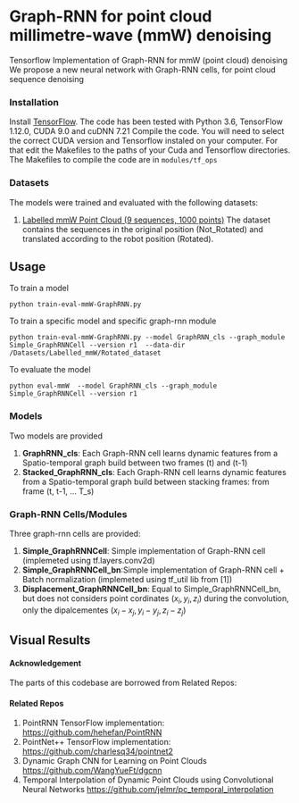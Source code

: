 # Graph-RNN for point cloud millimetre-wave (mmW) denoising

Tensorflow Implementation of Graph-RNN for mmW (point cloud) denoising
We propose a new neural network with Graph-RNN cells, for point cloud sequence denoising

### Installation

Install <a href="https://www.tensorflow.org/get_started/os_setup" target="_blank">TensorFlow</a>. The code has been tested with Python 3.6, TensorFlow 1.12.0, CUDA 9.0 and cuDNN 7.21
Compile the code. You will need to select the correct CUDA version and Tensorflow instaled on your computer. For that edit the Makefiles to the paths of your Cuda and Tensorflow directories.
The Makefiles to compile the code are in `modules/tf_ops`

### Datasets
The models were trained and evaluated with the following datasets:
1. [Labelled mmW Point Cloud (9 sequences, 1000 points)](https://drive.google.com/drive/folders/1dHwhJ9NzrVlGN91MHuaodX62HMzftcN8)
The dataset contains the sequences in the original position (Not_Rotated) and translated according to the robot position  (Rotated).

## Usage

To train a model

    python train-eval-mmW-GraphRNN.py 

To train a specific model and specific graph-rnn module

    python train-eval-mmW-GraphRNN.py --model GraphRNN_cls --graph_module Simple_GraphRNNCell --version r1  --data-dir /Datasets/Labelled_mmW/Rotated_dataset 

To evaluate the model

    python eval-mmW  --model GraphRNN_cls --graph_module Simple_GraphRNNCell --version r1 

### Models
Two models are provided
1. **GraphRNN_cls**: Each Graph-RNN cell learns dynamic features from a Spatio-temporal graph build between two frames (t) and (t-1) 
3. **Stacked_GraphRNN_cls**: Each Graph-RNN cell learns dynamic features from a Spatio-temporal graph build between stacking frames: from frame (t, t-1, ... T_s)
 
### Graph-RNN Cells/Modules
Three graph-rnn cells are provided:
1. **Simple_GraphRNNCell**: Simple implementation of Graph-RNN cell (implemeted using tf.layers.conv2d)
2. **Simple_GraphRNNCell_bn**:Simple implementation of Graph-RNN cell + Batch normalization (implemeted using tf_util lib from [1])
3. **Displacement_GraphRNNCell_bn**: Equal to Simple_GraphRNNCell_bn, but does not considers point cordinates $(x_i,y_i,z_i)$ during the convolution, only the dipalcementes $(x_i-x_j, y_i-y_j, z_i - z_j)$

## Visual Results



#### Acknowledgement
The parts of this codebase are borrowed from Related Repos:
#### Related Repos
1. PointRNN TensorFlow implementation: https://github.com/hehefan/PointRNN
2. PointNet++ TensorFlow implementation: https://github.com/charlesq34/pointnet2
3. Dynamic Graph CNN for Learning on Point Clouds https://github.com/WangYueFt/dgcnn
4. Temporal Interpolation of Dynamic Point Clouds using Convolutional Neural Networks https://github.com/jelmr/pc_temporal_interpolation

